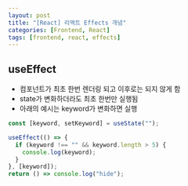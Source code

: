 ```yaml
---
layout: post
title: "[React] 리액트 Effects 개념"
categories: [Frontend, React]
tags: [frontend, react, effects]
---
```


## useEffect

- 컴포넌트가 최초 한번 렌더링 되고 이후로는 되지 않게 함
- state가 변화하더라도 최초 한번만 실행됨
- 아래의 예시는 keyword가 변화하면 실행

```js
const [keyword, setKeyword] = useState("");

useEffect(() => {
  if (keyword !== "" && keyword.length > 5) {
    console.log(keyword);
  }
}, [keyword]);
return () => console.log("hide");
```
